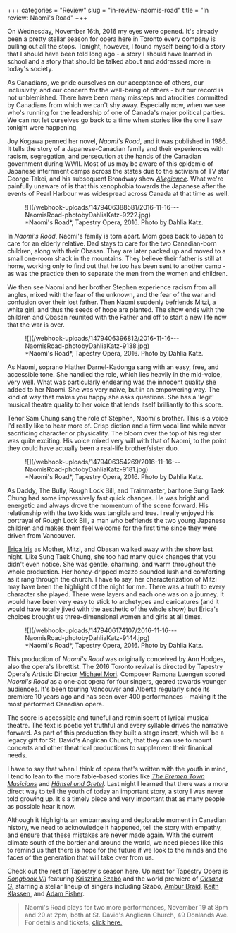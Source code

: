 +++
categories = "Review"
slug = "in-review-naomis-road"
title = "In review: Naomi&#039;s Road"
+++

On Wednesday, November 16th, 2016 my eyes were opened. It's already been a pretty stellar season for opera here in Toronto every company is pulling out all the stops. Tonight, however, I found myself being told a story that I should have been told long ago - a story I should have learned in school and a story that should be talked about and addressed more in today's society. 

As Canadians, we pride ourselves on our acceptance of others, our inclusivity, and our concern for the well-being of others - but our record is not unblemished. There have been many missteps and atrocities committed by Canadians from which we can't shy away. Especially now, when we see who's running for the leadership of one of Canada's major political parties. We can not let ourselves go back to a time when stories like the one I saw tonight were happening. 

Joy Kogawa penned her novel, *Naomi's Road*, and it was published in 1986. It tells the story of a Japanese-Canadian family and their experiences with racism, segregation, and persecution at the hands of the Canadian government during WWII. Most of us may be aware of this epidemic of Japanese internment camps across the states due to the activism of TV star George Takei, and his subsequent Broadway show [*Allegiance*](http://allegiancemusical.com/). What we're painfully unaware of is that this xenophobia towards the Japanese after the events of Pearl Harbour was widespread across Canada at that time as well. 

<figure data-type="image">
![](/webhook-uploads/1479406388581/2016-11-16---NaomisRoad-photobyDahliaKatz-9222.jpg)
<figcaption>*Naomi's Road*, Tapestry Opera, 2016. Photo by Dahlia Katz.</figcaption>
</figure>

In *Naomi's Road*, Naomi's family is torn apart. Mom goes back to Japan to care for an elderly relative. Dad stays to care for the two Canadian-born children, along with their Obasan. They are later packed up and moved to a small one-room shack in the mountains. They believe their father is still at home, working only to find out that he too has been sent to another camp - as was the practice then to separate the men from the women and children. 

We then see Naomi and her brother Stephen experience racism from all angles, mixed with the fear of the unknown, and the fear of the war and confusion over their lost father. Then Naomi suddenly befriends Mitzi, a white girl, and thus the seeds of hope are planted. The show ends with the children and Obasan reunited with the Father and off to start a new life now that the war is over. 

<figure data-type="image">
![](/webhook-uploads/1479406396812/2016-11-16---NaomisRoad-photobyDahliaKatz-9138.jpg)
<figcaption>*Naomi's Road*, Tapestry Opera, 2016. Photo by Dahlia Katz.</figcaption>
</figure>

As Naomi, soprano Hiather Darnel-Kadonga sang with an easy, free, and accessible tone. She handled the role, which lies heavily in the mid-voice, very well. What was particularly endearing was the innocent quality she added to her Naomi. She was very naïve, but in an empowering way. The kind of way that makes you happy she asks questions. She has a 'legit' musical theatre quality to her voice that lends itself brilliantly to this score. 

Tenor Sam Chung sang the role of Stephen, Naomi's brother. This is a voice I'd really like to hear more of. Crisp diction and a firm vocal line while never sacrificing character or physicality. The bloom over the top of his register was quite exciting. His voice mixed very will with that of Naomi, to the point they could have actually been a real-life brother/sister duo. 

<figure data-type="image">
![](/webhook-uploads/1479406354269/2016-11-16---NaomisRoad-photobyDahliaKatz-9181.jpg)
<figcaption>*Naomi's Road*, Tapestry Opera, 2016. Photo by Dahlia Katz.</figcaption>
</figure>

As Daddy, The Bully, Rough Lock Bill, and Trainmaster, baritone Sung Taek Chung had some impressively fast quick changes. He was bright and energetic and always drove the momentum of the scene forward. His relationship with the two kids was tangible and true. I really enjoyed his portrayal of Rough Lock Bill, a man who befriends the two young Japanese children and makes them feel welcome for the first time since they were driven from Vancouver. 

[Erica Iris](/scene/people/erica-iris/) as Mother, Mitzi, and Obasan walked away with the show last night. Like Sung Taek Chung, she too had many quick changes that you didn't even notice. She was gentle, charming, and warm throughout the whole production. Her honey-dripped mezzo sounded lush and comforting as it rang through the church. I have to say, her characterization of Mitzi may have been the highlight of the night for me. There was a truth to every character she played. There were layers and each one was on a journey. It would have been very easy to stick to archetypes and caricatures (and it would have totally jived with the aesthetic of the whole show) but Erica's choices brought us three-dimensional women and girls at all times.

<figure data-type="image">
![](/webhook-uploads/1479406174107/2016-11-16---NaomisRoad-photobyDahliaKatz-9144.jpg)
<figcaption>*Naomi's Road*, Tapestry Opera, 2016. Photo by Dahlia Katz.</figcaption>
</figure>

This production of *Naomi's Road* was originally conceived by Ann Hodges, also the opera's librettist. The 2016 Toronto revival is directed by Tapestry Opera's Artistic Director [Michael Mori](/scene/people/michael-mori/). Composer Ramona Luengen scored *Naomi's Road* as a one-act opera for four singers, geared towards younger audiences. It's been touring Vancouver and Alberta regularly since its premiere 10 years ago and has seen over 400 performances - making it the most performed Canadian opera. 

The score is accessible and tuneful and reminiscent of lyrical musical theatre. The text is poetic yet truthful and every syllable drives the narrative forward. As part of this production they built a stage insert, which will be a legacy gift for St. David's Anglican Church, that they can use to mount concerts and other theatrical productions to supplement their finanical needs.

I have to say that when I think of opera that's written with the youth in mind, I tend to lean to the more fable-based stories like [*The Bremen Town Musicians*](/schmopera-on-tour-the-bremen-town-musicians/) and [*Hänsel und Gretel*](/in-review-hänsel-gretel/). Last night I learned that there was a more direct way to tell the youth of today an important story, a story I was never told growing up. It's a timely piece and very important that as many people as possible hear it now. 

Although it highlights an embarrassing and deplorable moment in Canadian history, we need to acknowledge it happened, tell the story with empathy, and ensure that these mistakes are never made again. With the current climate south of the border and around the world, we need pieces like this to remind us that there is hope for the future if we look to the minds and the faces of the generation that will take over from us. 

Check out the rest of Tapestry's season here. Up next for Tapestry Opera is [*Songbook VII*](https://tapestryopera.com/songbook-vii/) featuring [Krisztina Szabó](/in-review-death-desire/) and the world premiere of [*Oksana G.*](https://tapestryopera.com/oksana-g/) starring a stellar lineup of singers including Szabó, [Ambur Braid](/talking-with-singers-ambur-braid/), [Keith Klassen](/scene/people/keith-klassen/), and [Adam Fisher](/scene/people/adam-fisher/). 

>Naomi's Road plays for two more performances, November 19 at 8pm and 20 at 2pm, both at St. David's Anglican Church, 49 Donlands Ave. For details and tickets, [click here.](https://tapestryopera.com/naomis-road/)
